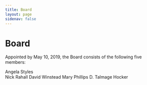 ```yaml
---
title: Board
layout: page
sidenav: false
---
```


# Board

Appointed by May 10, 2019, the Board consists of the following five members:

<section> 
 Angela Styles 
</section>
Nick Rahall 
David Winstead
Mary Phillips
D. Talmage Hocker
